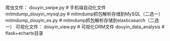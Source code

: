爬虫文件：
     douyin_swipe.py    # 手机端自动化文件
     mitmdump_douyin_mysql.py # mitmdump抓包解析存储到MySQL（二选一）
     mitmdump_douyin_es.py  # mitmdump抓包解析存储到elasticsearch（二选一）
可视化文件：
     douyin_view.py     # 可视化ORM文件
     douyin_data_analysis # flask+echarts目录
